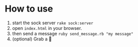 How to use
=============

1. start the sock server `rake sock:server`
2. open `index.html` in your browser.
3. then send a message `ruby send_message.rb "my message"`
4. (optional) Grab a :beer:
